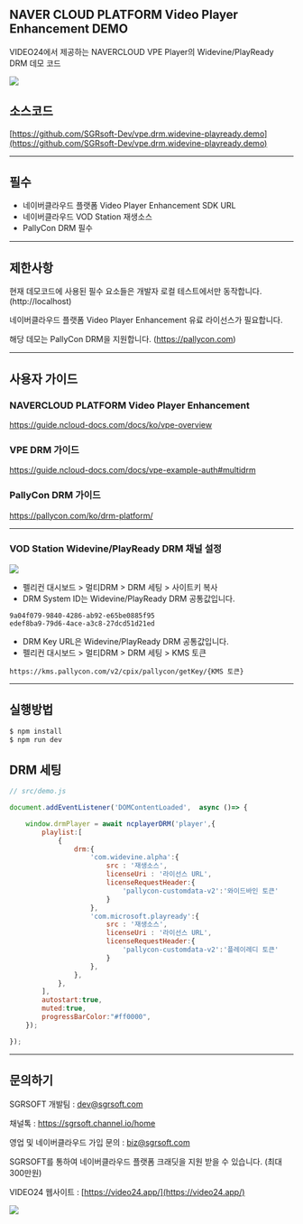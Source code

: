 ## NAVER CLOUD PLATFORM Video Player Enhancement DEMO

VIDEO24에서 제공하는 NAVERCLOUD VPE Player의 Widevine/PlayReady DRM 데모 코드

![](https://nnbkegvqsbcu5297614.cdn.ntruss.com/profile/202308/db85e25df98bf242d0ae25724a975dd7.png)



## 소스코드
[https://github.com/SGRsoft-Dev/vpe.drm.widevine-playready.demo](https://github.com/SGRsoft-Dev/vpe.drm.widevine-playready.demo)


*** 


## 필수
- 네이버클라우드 플랫폼 Video Player Enhancement SDK URL
- 네이버클라우드 VOD Station 재생소스
- PallyCon DRM 필수
***

## 제한사항

현재 데모코드에 사용된 필수 요소들은 개발자 로컬 테스트에서만 동작합니다. (http://localhost)

네이버클라우드 플랫폼 Video Player Enhancement 유료 라이선스가 필요합니다.

해당 데모는 PallyCon DRM을 지원합니다. (https://pallycon.com)

***


## 사용자 가이드
### NAVERCLOUD PLATFORM Video Player Enhancement
https://guide.ncloud-docs.com/docs/ko/vpe-overview


### VPE DRM 가이드
https://guide.ncloud-docs.com/docs/vpe-example-auth#multidrm

### PallyCon DRM 가이드
https://pallycon.com/ko/drm-platform/


***


### VOD Station Widevine/PlayReady DRM 채널 설정
![](https://nnbkegvqsbcu5297614.cdn.ntruss.com/profile/202308/07b143fb4d1960fb2238c8eb53834f32.png)

- 펠리컨 대시보드 > 멀티DRM > DRM 세팅 > 사이트키 복사
- DRM System ID는 Widevine/PlayReady DRM 공통값입니다.
```
9a04f079-9840-4286-ab92-e65be0885f95
edef8ba9-79d6-4ace-a3c8-27dcd51d21ed
```
- DRM Key URL은 Widevine/PlayReady DRM 공통값입니다.
- 펠리컨 대시보드 > 멀티DRM > DRM 세팅 > KMS 토큰
```
https://kms.pallycon.com/v2/cpix/pallycon/getKey/{KMS 토큰}
```


***

## 실행방법

```bash
$ npm install
$ npm run dev
```

## DRM 세팅

```javascript
// src/demo.js

document.addEventListener('DOMContentLoaded',  async ()=> {

    window.drmPlayer = await ncplayerDRM('player',{
        playlist:[
            {
                drm:{
                    'com.widevine.alpha':{
                        src : '재생소스',
                        licenseUri : '라이선스 URL',
                        licenseRequestHeader:{
                            'pallycon-customdata-v2':'와이드바인 토큰'
                        }
                    },
                    'com.microsoft.playready':{
                        src : '재생소스',
                        licenseUri : '라이선스 URL',
                        licenseRequestHeader:{
                            'pallycon-customdata-v2':'플레이레디 토큰'
                        }
                    },
                },
            },
        ],
        autostart:true,
        muted:true,
        progressBarColor:"#ff0000",
    });

});


```

***


## 문의하기


SGRSOFT 개발팀  : dev@sgrsoft.com

채널톡 : https://sgrsoft.channel.io/home

영업 및 네이버클라우드 가입 문의 : biz@sgrsoft.com

SGRSOFT를 통하여 네이버클라우드 플랫폼 크래딧을 지원 받을 수 있습니다. (최대 300만원)


VIDEO24 웹사이트 :
[https://video24.app/](https://video24.app/)

![](https://nnbkegvqsbcu5297614.cdn.ntruss.com/profile/202310/4f8b9055fd11fe2a1595586c52a7ec29.png)


